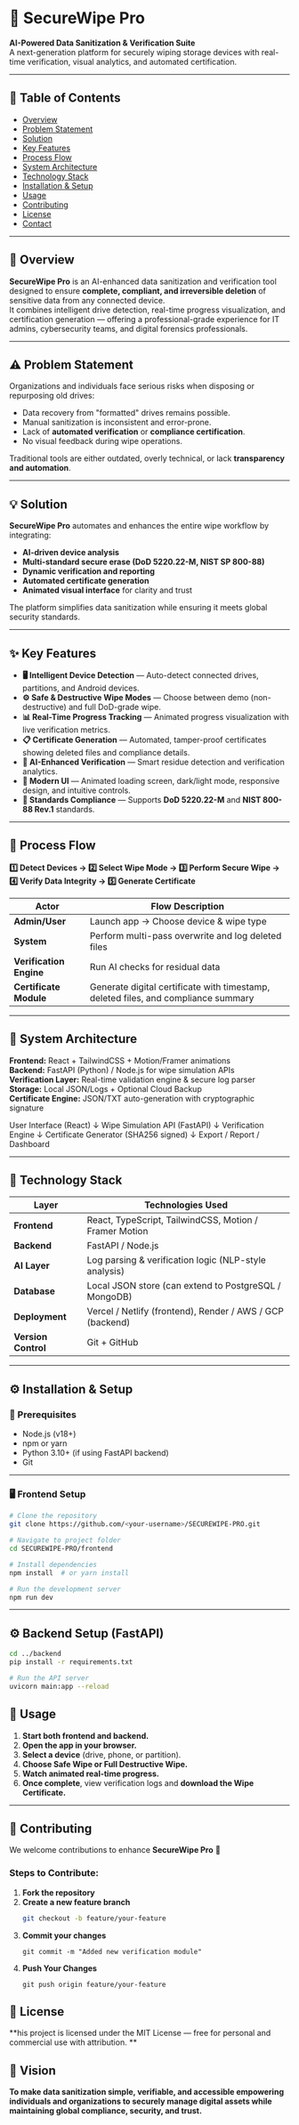 # 🔐 SecureWipe Pro

**AI-Powered Data Sanitization & Verification Suite**  
A next-generation platform for securely wiping storage devices with real-time verification, visual analytics, and automated certification.

---

## 📑 Table of Contents

- [Overview](#overview)
- [Problem Statement](#problem-statement)
- [Solution](#solution)
- [Key Features](#key-features)
- [Process Flow](#process-flow)
- [System Architecture](#system-architecture)
- [Technology Stack](#technology-stack)
- [Installation & Setup](#installation--setup)
- [Usage](#usage)
- [Contributing](#contributing)
- [License](#license)
- [Contact](#contact)

---

## 🧭 Overview

**SecureWipe Pro** is an AI-enhanced data sanitization and verification tool designed to ensure **complete, compliant, and irreversible deletion** of sensitive data from any connected device.  
It combines intelligent drive detection, real-time progress visualization, and certification generation — offering a professional-grade experience for IT admins, cybersecurity teams, and digital forensics professionals.

---

## ⚠️ Problem Statement

Organizations and individuals face serious risks when disposing or repurposing old drives:

- Data recovery from "formatted" drives remains possible.
- Manual sanitization is inconsistent and error-prone.
- Lack of **automated verification** or **compliance certification**.
- No visual feedback during wipe operations.

Traditional tools are either outdated, overly technical, or lack **transparency and automation**.

---

## 💡 Solution

**SecureWipe Pro** automates and enhances the entire wipe workflow by integrating:

- **AI-driven device analysis**
- **Multi-standard secure erase (DoD 5220.22-M, NIST SP 800-88)**
- **Dynamic verification and reporting**
- **Automated certificate generation**
- **Animated visual interface** for clarity and trust

The platform simplifies data sanitization while ensuring it meets global security standards.

---

## ✨ Key Features

- **🖥️ Intelligent Device Detection** — Auto-detect connected drives, partitions, and Android devices.
- **⚙️ Safe & Destructive Wipe Modes** — Choose between demo (non-destructive) and full DoD-grade wipe.
- **📊 Real-Time Progress Tracking** — Animated progress visualization with live verification metrics.
- **📋 Certificate Generation** — Automated, tamper-proof certificates showing deleted files and compliance details.
- **🧠 AI-Enhanced Verification** — Smart residue detection and verification analytics.
- **🎨 Modern UI** — Animated loading screen, dark/light mode, responsive design, and intuitive controls.
- **🔏 Standards Compliance** — Supports **DoD 5220.22-M** and **NIST 800-88 Rev.1** standards.

---

## 🔁 Process Flow

**1️⃣ Detect Devices → 2️⃣ Select Wipe Mode → 3️⃣ Perform Secure Wipe → 4️⃣ Verify Data Integrity → 5️⃣ Generate Certificate**

| Actor                   | Flow Description                                                                   |
| ----------------------- | ---------------------------------------------------------------------------------- |
| **Admin/User**          | Launch app → Choose device & wipe type                                             |
| **System**              | Perform multi-pass overwrite and log deleted files                                 |
| **Verification Engine** | Run AI checks for residual data                                                    |
| **Certificate Module**  | Generate digital certificate with timestamp, deleted files, and compliance summary |

---

## 🧱 System Architecture

**Frontend:** React + TailwindCSS + Motion/Framer animations  
**Backend:** FastAPI (Python) / Node.js for wipe simulation APIs  
**Verification Layer:** Real-time validation engine & secure log parser  
**Storage:** Local JSON/Logs + Optional Cloud Backup  
**Certificate Engine:** JSON/TXT auto-generation with cryptographic signature

User Interface (React)
↓
Wipe Simulation API (FastAPI)
↓
Verification Engine
↓
Certificate Generator (SHA256 signed)
↓
Export / Report / Dashboard

---

## 🧰 Technology Stack

| Layer               | Technologies Used                                         |
| ------------------- | --------------------------------------------------------- |
| **Frontend**        | React, TypeScript, TailwindCSS, Motion / Framer Motion    |
| **Backend**         | FastAPI / Node.js                                         |
| **AI Layer**        | Log parsing & verification logic (NLP-style analysis)     |
| **Database**        | Local JSON store (can extend to PostgreSQL / MongoDB)     |
| **Deployment**      | Vercel / Netlify (frontend), Render / AWS / GCP (backend) |
| **Version Control** | Git + GitHub                                              |

---

## ⚙️ Installation & Setup

### 🧩 Prerequisites

- Node.js (v18+)
- npm or yarn
- Python 3.10+ (if using FastAPI backend)
- Git

---

### 🖥️ Frontend Setup

```bash
# Clone the repository
git clone https://github.com/<your-username>/SECUREWIPE-PRO.git

# Navigate to project folder
cd SECUREWIPE-PRO/frontend

# Install dependencies
npm install  # or yarn install

# Run the development server
npm run dev
```

---

## ⚙️ Backend Setup (FastAPI)

```bash
cd ../backend
pip install -r requirements.txt

# Run the API server
uvicorn main:app --reload
```

## 🚀 Usage

1. **Start both frontend and backend.**
2. **Open the app in your browser.**
3. **Select a device** (drive, phone, or partition).
4. **Choose Safe Wipe or Full Destructive Wipe.**
5. **Watch animated real-time progress.**
6. **Once complete**, view verification logs and **download the Wipe Certificate.**

---

## 🧩 Contributing

We welcome contributions to enhance **SecureWipe Pro** 🚀

### Steps to Contribute:

1. **Fork the repository**
2. **Create a new feature branch**
   ```bash
   git checkout -b feature/your-feature
   ```
3. **Commit your changes**
   ```
   git commit -m "Added new verification module"
   ```
4. **Push Your Changes**
   ```
   git push origin feature/your-feature
   ```

## 📜 License

**his project is licensed under the MIT License — free for personal and commercial use with attribution. **

## 🧠 Vision

**To make data sanitization simple, verifiable, and accessible empowering individuals and organizations to securely manage digital assets while maintaining global compliance, security, and trust.**
